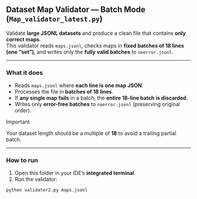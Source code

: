 ## Dataset Map Validator — **Batch Mode** (`Map_validator_latest.py`)

Validate **large JSONL datasets** and produce a clean file that contains **only correct maps**.  
This validator reads `maps.jsonl`, checks maps in **fixed batches of 18 lines (one “set”)**, and writes only the **fully valid batches** to `noerror.jsonl`.

---

### **What it does**
- Reads `maps.jsonl` where **each line is one map JSON**.
- Processes the file in **batches of 18 lines**.
- If **any single map fails** in a batch, the **entire 18-line batch is discarded**.
- Writes only **error-free batches** to `noerror.jsonl` (preserving original order).

> [!IMPORTANT]
> Your dataset length should be a multiple of **18** to avoid a trailing partial batch.

---

### **How to run**

1. Open this folder in your IDE’s **integrated terminal**.
2. Run the validator:

```bash
python validator2.py maps.jsonl 




